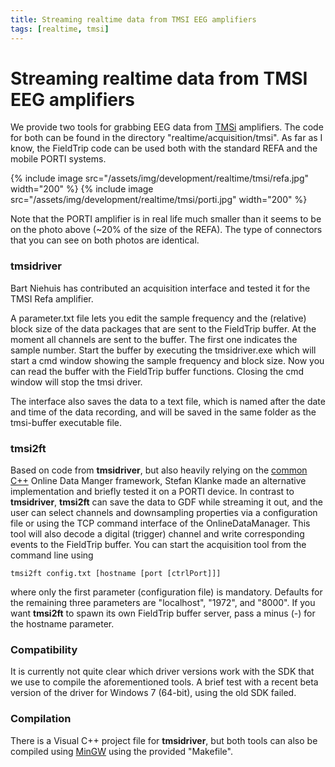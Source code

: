 ```yaml
---
title: Streaming realtime data from TMSI EEG amplifiers
tags: [realtime, tmsi]
---
```


# Streaming realtime data from TMSI EEG amplifiers

We provide two tools for grabbing EEG data from [TMSi](http://www.tmsi.com) amplifiers. The code for both can be found in the directory "realtime/acquisition/tmsi". As far as I know, the FieldTrip code can be used both with the standard REFA and the mobile PORTI systems.

{% include image src="/assets/img/development/realtime/tmsi/refa.jpg" width="200" %}
{% include image src="/assets/img/development/realtime/tmsi/porti.jpg" width="200" %}

Note that the PORTI amplifier is in real life much smaller than it seems to be on the photo above (~20% of the size of the REFA). The type of connectors that you can see on both photos are identical.

### tmsidriver

Bart Niehuis has contributed an acquisition interface and tested it for the TMSI Refa amplifier.

A parameter.txt file lets you edit the sample frequency and the (relative) block size of the data packages that are sent to the FieldTrip buffer. At the moment all channels are sent to the buffer. The first one indicates the sample number. Start the buffer by executing the tmsidriver.exe which will start a cmd window showing the sample frequency and block size. Now you can read the buffer with the FieldTrip buffer functions. Closing the cmd window will stop the tmsi driver.

The interface also saves the data to a text file, which is named after the date and time of the data recording, and will be saved in the same folder as the tmsi-buffer executable file.

### tmsi2ft

Based on code from **tmsidriver**, but also heavily relying on the [common C++](/development/realtime/buffer_cpp) Online Data Manger framework, Stefan Klanke made an alternative implementation and briefly tested it on a PORTI device. In contrast to **tmsidriver**, **tmsi2ft** can save the data to GDF while streaming it out, and the user can select channels and downsampling properties via a configuration file or using the TCP command interface of the OnlineDataManager. This tool will also decode a digital (trigger) channel and write corresponding events to the FieldTrip buffer. You can start the acquisition tool from the command line using

    tmsi2ft config.txt [hostname [port [ctrlPort]]]

where only the first parameter (configuration file) is mandatory. Defaults for the remaining three parameters are "localhost", "1972", and "8000". If you want **tmsi2ft** to spawn its own FieldTrip buffer server, pass a minus (-) for the hostname parameter.

### Compatibility

It is currently not quite clear which driver versions work with the SDK that we use
to compile the aforementioned tools. A brief test with a recent beta version of the driver
for Windows 7 (64-bit), using the old SDK failed.

### Compilation

There is a Visual C++ project file for **tmsidriver**, but both tools can also be compiled using [MinGW](http://www.mingw.org) using the provided "Makefile".
